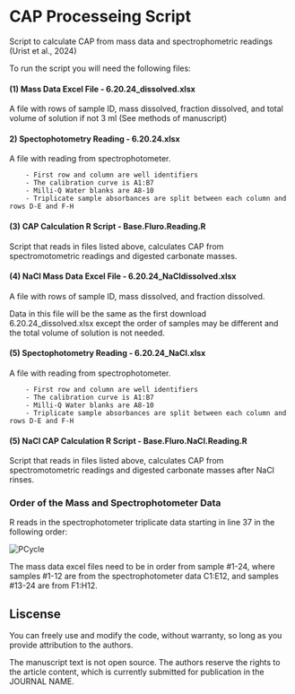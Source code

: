# CAP Processeing Script

Script to calculate CAP from mass data and spectrophometric readings (Urist et al., 2024)

To run the script you will need the following files:

#### (1) Mass Data Excel File - 6.20.24_dissolved.xlsx

A file with rows of sample ID, mass dissolved, fraction dissolved, and total volume of solution if not 3 ml (See methods of manuscript) 

#### 2) Spectophotometry Reading - 6.20.24.xlsx

A file with reading from spectrophotometer. 

        - First row and column are well identifiers
        - The calibration curve is A1:B7
        - Milli-Q Water blanks are A8-10
        - Triplicate sample absorbances are split between each column and rows D-E and F-H 

#### (3) CAP Calculation R Script - Base.Fluro.Reading.R

Script that reads in files listed above, calculates CAP from spectromotometric readings and digested carbonate masses. 

#### (4) NaCl Mass Data Excel File - 6.20.24_NaCldissolved.xlsx

A file with rows of sample ID, mass dissolved, and fraction dissolved. 

Data in this file will be the same as the first download 6.20.24_dissolved.xlsx except the order of samples may be different and the total volume of solution is not needed. 

#### (5) Spectophotometry Reading - 6.20.24_NaCl.xlsx

A file with reading from spectrophotometer. 

        - First row and column are well identifiers
        - The calibration curve is A1:B7
        - Milli-Q Water blanks are A8-10
        - Triplicate sample absorbances are split between each column and rows D-E and F-H 

#### (5) NaCl CAP Calculation R Script - Base.Fluro.NaCl.Reading.R

Script that reads in files listed above, calculates CAP from spectromotometric readings and digested carbonate masses after NaCl rinses. 

### Order of the Mass and Spectrophotometer Data
R reads in the spectrophotometer triplicate data starting in line 37 in the following order: 

![PCycle](https://github.com/user-attachments/assets/afc886f9-84f1-40cc-a67c-0a884ea6e085)


The mass data excel files need to be in order from sample #1-24, where samples #1-12 are from the spectrophotometer data C1:E12, and samples #13-24 are from F1:H12. 

## Liscense
You can freely use and modify the code, without warranty, so long as you provide attribution to the authors.

The manuscript text is not open source. The authors reserve the rights to the article content, which is currently submitted for publication in the JOURNAL NAME.
